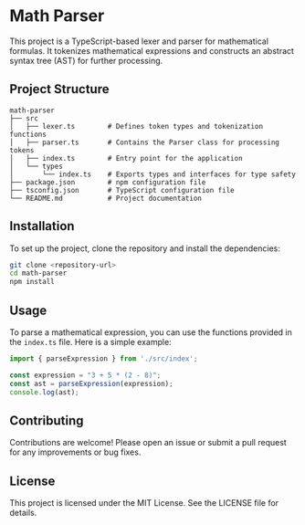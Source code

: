 # Math Parser

This project is a TypeScript-based lexer and parser for mathematical formulas. It tokenizes mathematical expressions and constructs an abstract syntax tree (AST) for further processing.

## Project Structure

```
math-parser
├── src
│   ├── lexer.ts        # Defines token types and tokenization functions
│   ├── parser.ts       # Contains the Parser class for processing tokens
│   ├── index.ts        # Entry point for the application
│   └── types
│       └── index.ts    # Exports types and interfaces for type safety
├── package.json        # npm configuration file
├── tsconfig.json       # TypeScript configuration file
└── README.md           # Project documentation
```

## Installation

To set up the project, clone the repository and install the dependencies:

```bash
git clone <repository-url>
cd math-parser
npm install
```

## Usage

To parse a mathematical expression, you can use the functions provided in the `index.ts` file. Here is a simple example:

```typescript
import { parseExpression } from './src/index';

const expression = "3 + 5 * (2 - 8)";
const ast = parseExpression(expression);
console.log(ast);
```

## Contributing

Contributions are welcome! Please open an issue or submit a pull request for any improvements or bug fixes.

## License

This project is licensed under the MIT License. See the LICENSE file for details.